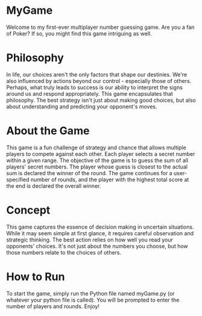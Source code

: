 # MyGame
Welcome to my first-ever multiplayer number guessing game. Are you a fan of Poker? If so, you might find this game intriguing as well.

# Philosophy 
In life, our choices aren't the only factors that shape our destinies. We're also influenced by actions beyond our control - especially those of others. Perhaps, what truly leads to success is our ability to interpret the signs around us and respond appropriately. This game encapsulates that philosophy. The best strategy isn't just about making good choices, but also about understanding and predicting your opponent's moves.

# About the Game

This game is a fun challenge of strategy and chance that allows multiple players to compete against each other. Each player selects a secret number within a given range. The objective of the game is to guess the sum of all players' secret numbers. The player whose guess is closest to the actual sum is declared the winner of the round. The game continues for a user-specified number of rounds, and the player with the highest total score at the end is declared the overall winner.

# Concept

This game captures the essence of decision making in uncertain situations. While it may seem simple at first glance, it requires careful observation and strategic thinking. The best action relies on how well you read your opponents' choices. It's not just about the numbers you choose, but how those numbers relate to the choices of others.

# How to Run

To start the game, simply run the Python file named myGame.py (or whatever your python file is called). You will be prompted to enter the number of players and rounds. Enjoy!


